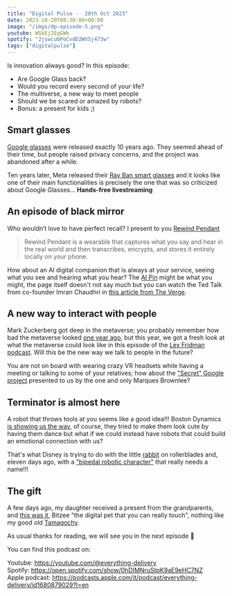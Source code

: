 ```yaml
---
title: "Digital Pulse -  20th Oct 2023"
date: 2023-10-20T08:30:00+00:00
image: "/imgs/dp-episode-5.png"
youtube: WSkEj2EqGWk
spotify: "2jswcubPoCvdD2WVSj473w"
tags: ["digitalpulse"]
---
```


Is innovation always good? In this episode:

- Are Google Glass back? 
- Would you record every second of your life?
- The multiverse, a new way to meet people
- Should we be scared or amazed by robots?
- Bonus: a present for kids ;)

<!--more-->

## Smart glasses

[Google glasses](https://en.wikipedia.org/wiki/Google_Glass) were released exactly 10 years ago. They seemed ahead of their time, but people raised privacy concerns, and the project was abandoned after a while.

Ten years later, Meta released their [Ray Ban smart glasses](https://about.fb.com/news/2023/09/new-ray-ban-meta-smart-glasses/) and it looks like one of their main functionalities is precisely the one that was so criticized about Google Glasses... **Hands-free livestreaming**

## An episode of black mirror

Who wouldn’t love to have perfect recall? I present to you [Rewind Pendant](https://www.rewind.ai/pendant)

> Rewind Pendant is a wearable that captures what you say and hear in the real world and then transcribes, encrypts, and stores it entirely locally on your phone.

How about an AI digital companion that is always at your service, seeing what you see and hearing what you hear? The [AI Pin](https://hu.ma.ne/media/humanexcoperni) might be  what you might, the page itself doesn't not say much but you can watch the Ted Talk from co-founder Imran Chaudhri in [this article from The Verge](https://www.theverge.com/2023/6/30/23779654/humane-ai-pin-name-launch-date).


## A new way to interact with people

Mark Zuckerberg got deep in the metaverse; you probably remember how bad the metaverse looked [one year ago](https://www.forbes.com/sites/danidiplacido/2022/08/21/mark-zuckerberg-upgraded-his-metaverse-avatar-after-the-entire-internet-laughed-at-him/), but this year, we got a fresh look at what the metaverse could look like in this episode of the [Lex Fridman podcast](https://www.youtube.com/watch?v=MVYrJJNdrEg). Will this be the new way we talk to people in the future?

You are not on board with wearing crazy VR headsets while having a meeting or talking to some of your relatives; how about the ["Secret" Google project](https://www.youtube.com/watch?v=J1oEWiUsKgU) presented to us by the one and only Marques Brownlee?

## Terminator is almost here

A robot that throws tools at you seems like a good idea!!! Boston Dynamics [is showing us the way](https://www.youtube.com/watch?v=-e1_QhJ1EhQ), of course, they tried to make them look cute by having them dance but what if we could instead have robots that could build an emotional connection with us?

That's what Disney is trying to do with the little [rabbit](https://www.youtube.com/watch?v=wCYpnJskleM) on rollerblades and, eleven days ago, with a ["bipedal robotic character"](https://www.youtube.com/watch?v=-cfIm06tcfA) that really needs a name!!!

## The gift

A few days ago, my daughter received a present from the grandparents, and [this was it](https://www.youtube.com/watch?v=gvXgZL441d4), Bitzee "the digital pet that you can really touch", nothing like my good old [Tamagochy](https://tamagotchi.com/).


As usual thanks for reading, we will see you in the next episode 👋

You can find this podcast on:

Youtube: https://youtube.com/@everything-delivery  
Spotify: https://open.spotify.com/show/0hDIMNruStpK9aE9eHC7NZ  
Apple podcast: https://podcasts.apple.com/it/podcast/everything-delivery/id1680879029?l=en  
